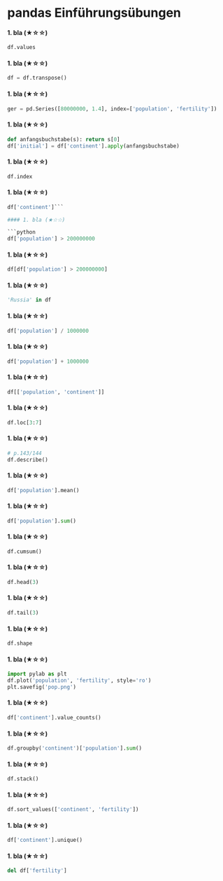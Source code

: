 
# pandas Einführungsübungen

#### 1. bla (★☆☆)

```python
df.values
```

#### 1. bla (★☆☆)

```python
df = df.transpose()
```

#### 1. bla (★☆☆)

```python
ger = pd.Series([80000000, 1.4], index=['population', 'fertility'])
```

#### 1. bla (★☆☆)

```python
def anfangsbuchstabe(s): return s[0]
df['initial'] = df['continent'].apply(anfangsbuchstabe)
```

#### 1. bla (★☆☆)

```python
df.index
```

#### 1. bla (★☆☆)

```python
df['continent']```

#### 1. bla (★☆☆)

```python
df['population'] > 200000000
```

#### 1. bla (★☆☆)

```python
df[df['population'] > 200000000]
```

#### 1. bla (★☆☆)

```python
'Russia' in df
```

#### 1. bla (★☆☆)

```python
df['population'] / 1000000
```

#### 1. bla (★☆☆)

```python
df['population'] + 1000000
```

#### 1. bla (★☆☆)

```python
df[['population', 'continent']]
```

#### 1. bla (★☆☆)

```python
df.loc[3:7]
```

#### 1. bla (★☆☆)

```python
# p.143/144
df.describe()
```

#### 1. bla (★☆☆)

```python
df['population'].mean()
```

#### 1. bla (★☆☆)

```python
df['population'].sum()
```

#### 1. bla (★☆☆)

```python
df.cumsum()
```

#### 1. bla (★☆☆)

```python
df.head(3)
```

#### 1. bla (★☆☆)

```python
df.tail(3)
```

#### 1. bla (★☆☆)

```python
df.shape
```

#### 1. bla (★☆☆)

```python
import pylab as plt
df.plot('population', 'fertility', style='ro')
plt.savefig('pop.png')
```

#### 1. bla (★☆☆)

```python
df['continent'].value_counts()
```

#### 1. bla (★☆☆)

```python
df.groupby('continent')['population'].sum()
```

#### 1. bla (★☆☆)

```python
df.stack()
```

#### 1. bla (★☆☆)

```python
df.sort_values(['continent', 'fertility'])
```

#### 1. bla (★☆☆)

```python
df['continent'].unique()
```

#### 1. bla (★☆☆)

```python
del df['fertility']

